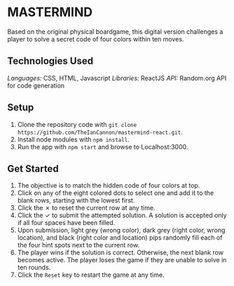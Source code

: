 # MASTERMIND #
Based on the original physical boardgame, this digital version challenges a player to solve a secret code of four colors within ten moves. 

## Technologies Used ##
_Languages:_ CSS, HTML, Javascript
_Libraries:_ ReactJS
_API:_ Random.org API for code generation

## Setup ##
1. Clone the repository code with ```git clone https://github.com/TheIanCannon/mastermind-react.git```.
2. Install node modules with ```npm install```.
3. Run the app with ```npm start``` and browse to Localhost:3000.

## Get Started ##
1. The objective is to match the hidden code of four colors at top.
2. Click on any of the eight colored dots to select one and add it to the blank rows, starting with the lowest first.
3. Click the ✗ to reset the current row at any time.
4. Click the ✓ to submit the attempted solution. A solution is accepted only if all four spaces have been filled.
5. Upon submission, light grey (wrong color), dark grey (right color, wrong location), and black (right color and location) pips randomly fill each of the four hint spots next to the current row.
6. The player wins if the solution is correct. Otherwise, the next blank row becomes active. The player loses the game if they are unable to solve in ten rounds.
7. Click the ```Reset``` key to restart the game at any time.